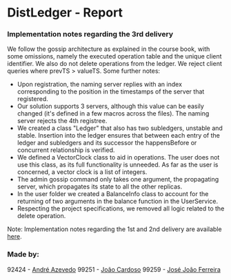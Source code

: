 # DistLedger - Report

### Implementation notes regarding the 3rd delivery

We follow the gossip architecture as explained in the course book, with some omissions, namely the executed operation table and the unique client identifier. We also do not delete operations from the ledger. We reject client queries where prevTS > valueTS. Some further notes:
- Upon registration, the naming server replies with an index corresponding to the position in the timestamps of the server that registered.
- Our solution supports 3 servers, although this value can be easily changed (it's defined in a few macros across the files). The naming server rejects the 4th registree.
- We created a class "Ledger" that also has two subledgers, unstable and stable. Insertion into the ledger ensures that between each entry of the ledger and subledgers and its successor the happensBefore or concurrent relationship is verified.
- We defined a VectorClock class to aid in operations. The user does not use this class, as its full functionality is unneeded. As far as the user is concerned, a vector clock is a list of integers.
- The admin gossip command only takes one argument, the propagating server, which propagates its state to all the other replicas.
- In the user folder we created a BalanceInfo class to account for the returning of two arguments in the balance function in the UserService.
- Respecting the project specifications, we removed all logic related to the delete operation.

Note: Implementation notes regarding the 1st and 2nd delivery are available [here](README.md).

### Made by:

92424 - [André Azevedo](https://github.com/andremazevedo>)
99251 - [João Cardoso](https://github.com/joaoncardoso>)
99259 - [José João Ferreira](https://github.com/jjasferreira>)